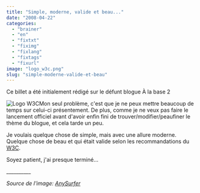 ```yaml
---
title: "Simple, moderne, valide et beau..."
date: "2008-04-22"
categories: 
  - "brainer"
  - "en"
  - "fixtxt"
  - "fiximg"
  - "fixlang"
  - "fixtags"
  - "fixurl"
image: "logo_w3c.png"
slug: "simple-moderne-valide-et-beau"
---
```


Ce billet a été initialement rédigé sur le défunt blogue À la base 2

![Logo W3C](images/logo_w3c.png "Logo W3C")Mon seul problème, c'est que je ne peux mettre beaucoup de temps sur celui-ci présentement. De plus, comme je ne veux pas faire le lancement officiel avant d'avoir enfin fini de trouver/modifier/peaufiner le thème du blogue, et cela tarde un peu.

Je voulais quelque chose de simple, mais avec une allure moderne. Quelque chose de beau et qui était valide selon les recommandations du [W3C](https://www.w3.org/ "W3C").

Soyez patient, j'ai presque terminé...

\_\_\_\_\_\_\_\_\_\_

_Source de l'image: [AnySurfer](https://www.anysurfer.be/ "Source de l'image")_
